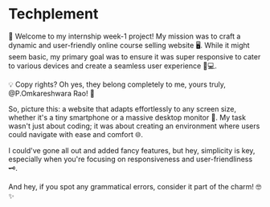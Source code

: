 # Techplement
🚀 Welcome to my internship week-1 project! My mission was to craft a dynamic and user-friendly online course selling website 🖥️. While it might seem basic, my primary goal was to ensure it was super responsive to cater to various devices and create a seamless user experience 📱💻.

💡 Copy rights? Oh yes, they belong completely to me, yours truly, @P.Omkareshwara Rao! 🎉

So, picture this: a website that adapts effortlessly to any screen size, whether it's a tiny smartphone or a massive desktop monitor 🌟. My task wasn't just about coding; it was about creating an environment where users could navigate with ease and comfort 🌐.

I could've gone all out and added fancy features, but hey, simplicity is key, especially when you're focusing on responsiveness and user-friendliness 🗝️.

And hey, if you spot any grammatical errors, consider it part of the charm! 🤓✨
